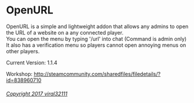 OpenURL
==========
OpenURL is a simple and lightweight addon that allows any admins to open the URL of a website on a any connected player.  
You can open the menu by typing '/url' into chat (Command is admin only)  
It also has a verification menu so players cannot open annoying menus on other players.

Current Version: 1.1.4

Workshop: http://steamcommunity.com/sharedfiles/filedetails/?id=838960710

###### [Copyright 2017 viral32111](https://raw.githubusercontent.com/viral32111/openurl/master/LICENSE)
